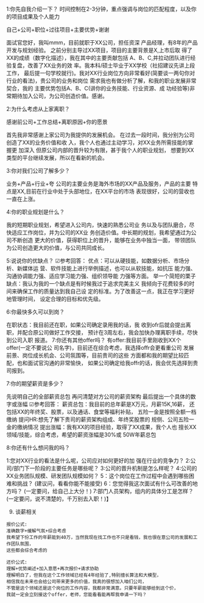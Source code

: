1:你先自我介绍一下？
时间控制在2-3分钟，重点强调与岗位的匹配程度，以及你的项目成果及个人能力

自己+公司+职位+过往项目+主要优势+谢谢

面试官您好，我叫mmm，目前就职于XX公司，担任资深 产品经理，有8年的产品开发与规划经验。 之前分别主导过XX项目，项目的主要背景是X,上市后取
得了XX的成绩（数字化描述），我在其中的主要贡献包括 A、B、C,并拉动团队进行经验复盘，改善了XX业务的效 率。我本科/硕士毕业于XX学校（社招建议先讲上段工作，
最后提一句学校就行)。我对XX行业岗位方向非常看好(简要谈一两句你对行业的看法)，贵公司的业务和岗位
需求我也有做分析了解，和我的职业发展非常契合，我的 主要优势包括A、B、C(讲你的业务技能、行业资源、成
功经验等)非常期待加入公司，为公司创造价值。感谢。

2:为什么考虑从上家离职？

感谢前公司+工作总结+离职原因+你的愿景

首先我非常感谢上家公司为我提供的发展机会。 在过去一段时间，我分别为公司创造了XX的业务价值和收
入，我个人也通过主动学习，对XX业务所需技能的掌握更 加深入 但原公司内部的晋升较为有限，甚于我个人的职业规划，
想要到XX类型的平台继续发展，所以在看新的机会。

3:你对我们公司了解多少？

业务+产品+行业+夸
公司的主要业务是海外市场的XX产品及服务，产品的主要 特点是XX,目前在行业中处于头部地位，在XX平台的市场
表现很好，公司的营收也一直在上涨。

4:你的职业规划是什么？

我的短期职业规划，希望进入公司内，快速的熟悉公司业 务以及与团队磨合，尽快适应工作岗位，并为公司的XX业
务创造价值。中长期的规划，我希望通过为公司不断创造 更大的价值，获得职位上的晋升，能够在业务中独当一面，
带领团队为公司创造更大的价值，与公司共同成长。

5:说说你的优缺点？
☑参考回答：
优点：可以从硬技能，如数据分析、市场分析、新媒体运 营、软件技能上进行举例描述，也可以从软技能，如抗压
能力强、沟通协调能力强、适应学习能力强、组织领导能 力强等方面。 举一个简短的栗子
缺点：我认为我的一个缺点是有时候我过于追求完美主义
我倾向于花费较多的时间来确保工作的质量达到我自己设 定的标准。为了改善这一点，我正在学习更好地管理时间，
设定合理的目标和优先级。

6:你最快多久可以到岗？

在职状态：我目前还在职，如果公司确定录用我的话，我 收到ofr后就会提出离职，并配合原公司做好工作交接，
预计在3周左右，我会加快办理离职手续，尽快到公司入职 报道。
7:你还有其他offer吗？
有offer:我目前手里刚收到XX个offer(一定不要说公 司名字)，目前还在综合考虑，我选择offr会更看重公司
发展前景、岗位成长机会、公司氛围等，目前贵司的这些 方面都和我的期望比较匹配，也和面试官沟通的非常愉快，
如果公司确定给我offr的话，我会优先选择到贵司报到。

7:你的期望薪资是多少？

先说明自己的全部薪资总包 再问清楚对方公司的薪资架构 最后提出一个具体的数字或涨幅
☑参考回答：
薪资总包：我目前的总年薪是X万元，月薪15K,16薪， 还包括XX的年终奖、股票，以及通话、食堂等福利补贴， 五险一金是按照全额一档缴纳
提问HR:想先了解下贵司的薪资架构组成、年终奖股票的 规侧、公司五险一金的缴纳情况
提出涨幅：我有XX的项目经验，取得了XX成果，我个人也 擅长XX领域/技能，综合考虑，希望的薪资涨幅是30%或
50W年薪总包

8:你还有什么想问我的吗？

1:您对XX行业的看法是什么呢，公司应对如何更好的加 强在行业的竞争力？
2:公司/部门下一阶段的主要任务是哪些呢？
3:公司的晋升机制是怎么样呢？
4:公司的XX业务团队规模、研发团队规模如何？
5：这个岗位在工作过程中会遇到哪些困难和挑战？
(建议问，看看你能不能接受)
6：您觉得我这次面试有什么可改善的地方吗？
(一定要问，给自己上大分！)
7:部门人员架构，组内的具体分工是怎样？
(一定要问，说不清楚的，千万别去入职！)】

9. 谈薪相关
```text
报价公式:
准确数字+缓解气氛+综合考虑
我希望下份工作的年薪能到40万，当然我现在找工作也不只是看钱，我也很在意公司的发展和工作团队氛围，
这些都会综合考虑的

还价公式:
理解+优势阐述+加入意愿+再次报价+请求协助
理解明白了，但我在这个工作领域已经有4年经验了,特别擅长算法和大模型，
相信我在未来也会给公司带来更多的价值，我真的很想加入咱们公司，
不管是这个领域还是这个岗位的工作内容，我都非常满意。只要年薪能够给到这个价，
我就一定会立刻接这个offer，老师，您能看看能再帮我申请一下吗？
```
